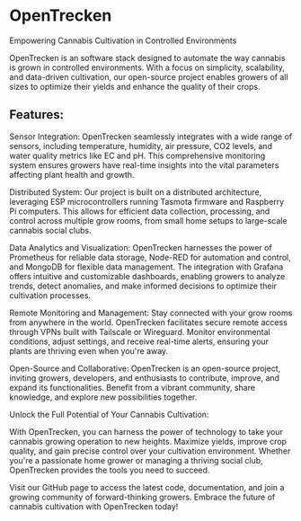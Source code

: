 # OpenTrecken

Empowering Cannabis Cultivation in Controlled Environments

OpenTrecken is an software stack designed to automate the way cannabis is grown in controlled environments. With a focus on simplicity, scalability, and data-driven cultivation, our open-source project enables growers of all sizes to optimize their yields and enhance the quality of their crops.

## Features:

Sensor Integration: OpenTrecken seamlessly integrates with a wide range of sensors, including temperature, humidity, air pressure, CO2 levels, and water quality metrics like EC and pH. This comprehensive monitoring system ensures growers have real-time insights into the vital parameters affecting plant health and growth.

Distributed System: Our project is built on a distributed architecture, leveraging ESP microcontrollers running Tasmota firmware and Raspberry Pi computers. This allows for efficient data collection, processing, and control across multiple grow rooms, from small home setups to large-scale cannabis social clubs.

Data Analytics and Visualization: OpenTrecken harnesses the power of Prometheus for reliable data storage, Node-RED for automation and control, and MongoDB for flexible data management. The integration with Grafana offers intuitive and customizable dashboards, enabling growers to analyze trends, detect anomalies, and make informed decisions to optimize their cultivation processes.

Remote Monitoring and Management: Stay connected with your grow rooms from anywhere in the world. OpenTrecken facilitates secure remote access through VPNs built with Tailscale or Wireguard. Monitor environmental conditions, adjust settings, and receive real-time alerts, ensuring your plants are thriving even when you're away.

Open-Source and Collaborative: OpenTrecken is an open-source project, inviting growers, developers, and enthusiasts to contribute, improve, and expand its functionalities. Benefit from a vibrant community, share knowledge, and explore new possibilities together.

Unlock the Full Potential of Your Cannabis Cultivation:

With OpenTrecken, you can harness the power of technology to take your cannabis growing operation to new heights. Maximize yields, improve crop quality, and gain precise control over your cultivation environment. Whether you're a passionate home grower or managing a thriving social club, OpenTrecken provides the tools you need to succeed.

Visit our GitHub page to access the latest code, documentation, and join a growing community of forward-thinking growers. Embrace the future of cannabis cultivation with OpenTrecken today! 
